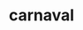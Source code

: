 ---
layout: post
title:  "carnaval"
day: "2024-02-13"
img: "/img/blog/papyrus.webp"
text: "
passei o carnaval no interior com meus pais e uns amigos deles, foi bacana<br/>
<br/>
ainda não gosto muito do interior, mas a parte de conhecer pessoas e fazer elas rirem continua sendo a principal que me deixa satisfeito, só que lá tem menos gente<br/>
<br/>
e também é bom que acabei caminhando e fazendo bastante trilha, dando uma exercitada e tirando foto de paisagem bonita. apesar de eu não me sentir muito diferente vendo paisagem bonita<br/>
<br/>
o highlight de hoje foi ter sido repostado pela gimmick account do papyrus no twitter. esse ano estou menos flopado naquele site, (tenho teorias do porquê) me deixando preocupado se algum dia vou sair desse vício<br/>
<br/>
to com dificuldade de responder mensagem também.
"
---